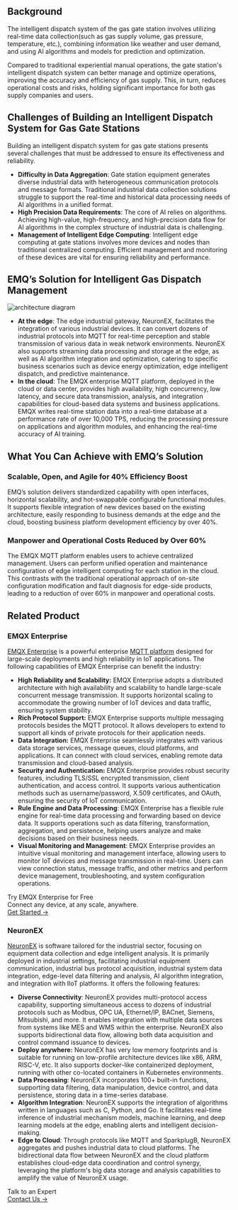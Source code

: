 ## Background

The intelligent dispatch system of the gas gate station involves utilizing real-time data collection(such as gas supply volume, gas pressure, temperature, etc.), combining information like weather and user demand, and using AI algorithms and models for prediction and optimization. 

Compared to traditional experiential manual operations, the gate station's intelligent dispatch system can better manage and optimize operations, improving the accuracy and efficiency of gas supply. This, in turn, reduces operational costs and risks, holding significant importance for both gas supply companies and users.

## Challenges of Building an Intelligent Dispatch System for Gas Gate Stations

Building an intelligent dispatch system for gas gate stations presents several challenges that must be addressed to ensure its effectiveness and reliability.

- **Difficulty in Data Aggregation**: Gate station equipment generates diverse industrial data with heterogeneous communication protocols and message formats. Traditional industrial data collection solutions struggle to support the real-time and historical data processing needs of AI algorithms in a unified format.
- **High Precision Data Requirements**: The core of AI relies on algorithms. Achieving high-value, high-frequency, and high-precision data flow for AI algorithms in the complex structure of industrial data is challenging.
- **Management of Intelligent Edge Computing**: Intelligent edge computing at gate stations involves more devices and nodes than traditional centralized computing. Efficient management and monitoring of these devices are vital for ensuring reliability and performance.

## EMQ’s Solution for Intelligent Gas Dispatch Management

![architecture diagram](https://assets.emqx.com/images/6d2aaf9200f77e78d97a681d2b9a0955.png)

- **At the edge**: The edge industrial gateway, NeuronEX, facilitates the integration of various industrial devices. It can convert dozens of industrial protocols into MQTT for real-time perception and stable transmission of various data in weak network environments. NeuronEX also supports streaming data processing and storage at the edge, as well as AI algorithm integration and optimization, catering to specific business scenarios such as device energy optimization, edge intelligent dispatch, and predictive maintenance.
- **In the cloud**: The EMQX enterprise MQTT platform, deployed in the cloud or data center, provides high availability, high concurrency, low latency, and secure data transmission, analysis, and integration capabilities for cloud-based data systems and business applications. EMQX writes real-time station data into a real-time database at a performance rate of over 10,000 TPS, reducing the processing pressure on applications and algorithm modules, and enhancing the real-time accuracy of AI training.

## What You Can Achieve with EMQ’s Solution

### Scalable, Open, and Agile for 40% Efficiency Boost

EMQ’s solution delivers standardized capability with open interfaces, horizontal scalability, and hot-swappable configurable functional modules. It supports flexible integration of new devices based on the existing architecture, easily responding to business demands at the edge and the cloud, boosting business platform development efficiency by over 40%.

### Manpower and Operational Costs Reduced by Over 60%

The EMQX MQTT platform enables users to achieve centralized management. Users can perform unified operation and maintenance configuration of edge intelligent computing for each station in the cloud. This contrasts with the traditional operational approach of on-site configuration modification and fault diagnosis for edge-side products, leading to a reduction of over 60% in manpower and operational costs.

## Related Product

### EMQX Enterprise

[EMQX Enterprise](https://www.emqx.com/en/products/emqx) is a powerful enterprise [MQTT platform](https://www.emqx.com/en/blog/mqtt-platform-essential-features-and-use-cases) designed for large-scale deployments and high reliability in IoT applications. The following capabilities of EMQX Enterprise can benefit the industry:

- **High Reliability and Scalability:** EMQX Enterprise adopts a distributed architecture with high availability and scalability to handle large-scale concurrent message transmission. It supports horizontal scaling to accommodate the growing number of IoT devices and data traffic, ensuring system stability.
- **Rich Protocol Support:** EMQX Enterprise supports multiple messaging protocols besides the MQTT protocol. It allows developers to extend to support all kinds of private protocols for their application needs.
- **Data Integration:** EMQX Enterprise seamlessly integrates with various data storage services, message queues, cloud platforms, and applications. It can connect with cloud services, enabling remote data transmission and cloud-based analysis.
- **Security and Authentication:** EMQX Enterprise provides robust security features, including TLS/SSL encrypted transmission, client authentication, and access control. It supports various authentication methods such as username/password, X.509 certificates, and OAuth, ensuring the security of IoT communication.
- **Rule Engine and Data Processing**: EMQX Enterprise has a flexible rule engine for real-time data processing and forwarding based on device data. It supports operations such as data filtering, transformation, aggregation, and persistence, helping users analyze and make decisions based on their business needs.
- **Visual Monitoring and Management**: EMQX Enterprise provides an intuitive visual monitoring and management interface, allowing users to monitor IoT devices and message transmission in real-time. Users can view connection status, message traffic, and other metrics and perform device management, troubleshooting, and system configuration operations.

<section class="promotion">
    <div>
        Try EMQX Enterprise for Free
      <div class="is-size-14 is-text-normal has-text-weight-normal">Connect any device, at any scale, anywhere.</div>
    </div>
    <a href="https://www.emqx.com/en/try?product=enterprise" class="button is-gradient px-5">Get Started →</a>
</section>

### NeuronEX

[NeuronEX](https://www.emqx.com/en/products/neuronex) is software tailored for the industrial sector, focusing on equipment data collection and edge intelligent analysis. It is primarily deployed in industrial settings, facilitating industrial equipment communication, industrial bus protocol acquisition, industrial system data integration, edge-level data filtering and analysis, AI algorithm integration, and integration with IIoT platforms. It offers the following features:

- **Diverse Connectivity**: NeuronEX provides multi-protocol access capability, supporting simultaneous access to dozens of industrial protocols such as Modbus, OPC UA, Ethernet/IP, BACnet, Siemens, Mitsubishi, and more. It enables integration with multiple data sources from systems like MES and WMS within the enterprise. NeuronEX also supports bidirectional data flow, allowing both data acquisition and control command issuance to devices.
- **Deploy anywhere:** NeuronEX has very low memory footprints and is suitable for running on low-profile architecture devices like x86, ARM, RISC-V, etc. It also supports docker-like containerized deployment, running with other co-located containers in Kubernetes environments.
- **Data Processing**: NeuronEX incorporates 100+ built-in functions, supporting data filtering, data manipulation, device control, and data persistence, storing data in a time-series database.
- **Algorithm Integration**: NeuronEX supports the integration of algorithms written in languages such as C, Python, and Go. It facilitates real-time inference of industrial mechanism models, machine learning, and deep learning models at the edge, enabling alerts and intelligent decision-making.
- **Edge to Cloud**: Through protocols like MQTT and SparkplugB, NeuronEX aggregates and pushes industrial data to cloud platforms. The bidirectional data flow between NeuronEX and the cloud platform establishes cloud-edge data coordination and control synergy, leveraging the platform's big data storage and analysis capabilities to amplify the value of NeuronEX usage.



<section class="promotion">
    <div>
        Talk to an Expert
    </div>
    <a href="https://www.emqx.com/en/contact?product=solutions" class="button is-gradient px-5">Contact Us →</a>
</section>
